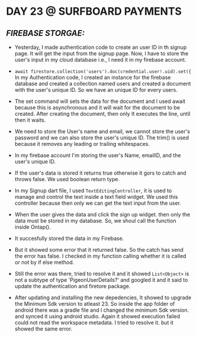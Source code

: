 # DAY 23 @ SURFBOARD PAYMENTS

## _FIREBASE STORGAE:_
 
   - Yesterday, I made authentication code to create an user ID in th signup page. It will get the input from the signup page. Now, I have to store the user's input in my cloud database i.e., I need it in my firebase account.

   - `await firestore.collection('users').doc(credential.user!.uid).set({`    In my Authentication code, I created an instance for the firebase database and created a collection named users and created a document with the user's unique ID. So we have an unique ID for every users.

   - The set command will sets the data for the document and I used await because this is asynchronous and it will wait for the document to be created. After creating the document, then only It executes the line, until then it waits.

   - We need to store the User's name and email, we cannot store the user's password and we can also store the user's unique ID. The trim() is used because it removes any leading or trailing whitespaces.

   - In my firebase account I'm storing the user's Name, emailID, and the user's unique ID. 

   - If the user's data is stored it returns true otherwise it gors to catch and throws false. We used boolean return type.

   - In my Signup dart file, I used `TextEditingController`, it is used to manage and control the text inside a text field widget. We used this controller because then only we can get the text input from the user.

   - When the user gives the data and click the sign up widget. then only the data must be stored in my database. So, we shoul call the function inside Ontap(). 

   - It succesfully stored the data in my Firebase. 

   - But it showed some error that it returned false. So the catch has send the error has false. I checked in my function calling whether it is called or not by if else method. 
 
   - Still the error was there, tried to resolve it and it showed `List<Object>` is not a subtype of type 'PigeonUserDetails?' and googled it and it said to update the authentication and firetore package. 
 
  - After updating and installing the new depedencies, It showed to upgrade the Minimum Sdk version to atleast 23. So inside the app folder of android there was a gradle file and I changed the minimum Sdk version. and synced it using android studio. Again it showed execution failed could not read the workspace metadata. I tried to resolve it. but it showed the same error.

 
